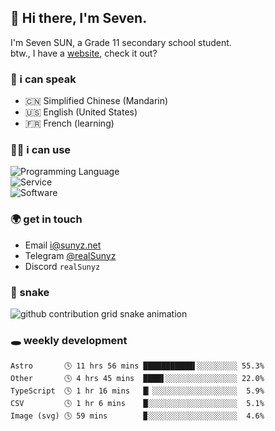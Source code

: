 <!-- DO NOT FORGET TO PULL BEFORE PUSHING -->
## 👋 Hi there, I'm Seven.

I'm Seven SUN, a Grade 11 secondary school student.  
btw., I have a [website](https://sunyz.net), check it out?

### 💬 i can speak

* 🇨🇳 Simplified Chinese (Mandarin)  
* 🇺🇸 English (United States)  
* 🇫🇷 French (learning)

### 👩‍💻 i can use

![Programming Language](https://skillicons.dev/icons?i=cpp,html,python,nodejs,nextjs,tailwind,bash,latex,md)  
![Service](https://skillicons.dev/icons?i=docker,git,nginx,cloudflare,workers,github,linux,vercel,mysql)  
![Software](https://skillicons.dev/icons?i=ai,pr,ps,xd,figma,vim,vscode,pycharm,clion)

### 🌍 get in touch

* Email <i@sunyz.net>
* Telegram [@realSunyz](https://t.me/realSunyz)
* Discord `realSunyz`

### 🐍 snake
<picture>
  <source media="(prefers-color-scheme: dark)" srcset="https://raw.githubusercontent.com/realSunyz/realSunyz/main/snake/snake-dark.svg" />
  <source media="(prefers-color-scheme: light)" srcset="https://raw.githubusercontent.com/realSunyz/realSunyz/main/snake/snake.svg" />
  <img alt="github contribution grid snake animation" src="github-snake.svg" />
</picture>

### 🕳️ weekly development
<!-- waka-box start -->
```text
Astro       🕓 11 hrs 56 mins ███████████▌░░░░░░░░░ 55.3%
Other       🕓 4 hrs 45 mins  ████▌░░░░░░░░░░░░░░░░ 22.0%
TypeScript  🕓 1 hr 16 mins   █▏░░░░░░░░░░░░░░░░░░░  5.9%
CSV         🕓 1 hr 6 mins    █░░░░░░░░░░░░░░░░░░░░  5.1%
Image (svg) 🕓 59 mins        ▉░░░░░░░░░░░░░░░░░░░░  4.6%
```
<!-- Powered by https://github.com/realSunyz/waka-box-go . -->
<!-- waka-box end -->